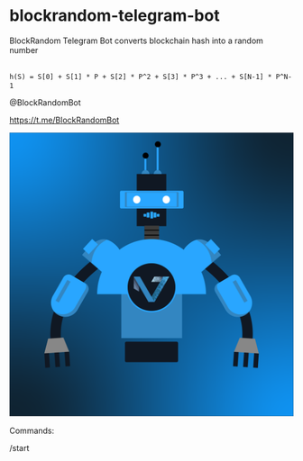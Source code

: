 # blockrandom-telegram-bot


BlockRandom Telegram Bot converts blockchain hash into a random number 
```

h(S) = S[0] + S[1] * P + S[2] * P^2 + S[3] * P^3 + ... + S[N-1] * P^N-1

```

@BlockRandomBot

https://t.me/BlockRandomBot

<a href="https://t.me/BlockRandomBot"> ![CryptRobot](https://raw.githubusercontent.com/CoinVs/blockrandom-telegram-bot/master/cryptroversus.png) </a>

Commands: 

/start

